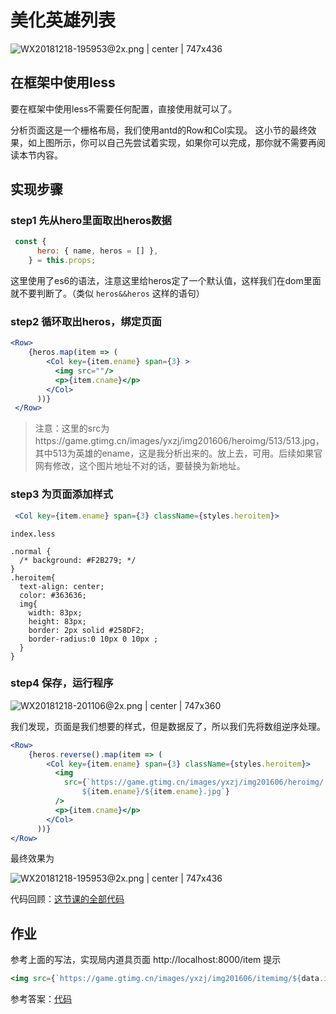 # 美化英雄列表

![WX20181218-195953@2x.png | center | 747x436](https://cdn.nlark.com/yuque/0/2018/png/123174/1545134408040-fc15afe8-9e91-4105-ab08-bd067c47d494.png "")

## 在框架中使用less

要在框架中使用less不需要任何配置，直接使用就可以了。

分析页面这是一个栅格布局，我们使用antd的Row和Col实现。
这小节的最终效果，如上图所示，你可以自己先尝试着实现，如果你可以完成，那你就不需要再阅读本节内容。

## 实现步骤
### step1 先从hero里面取出heros数据
```javascript
 const {
      hero: { name, heros = [] },
    } = this.props;
```
这里使用了es6的语法，注意这里给heros定了一个默认值，这样我们在dom里面就不要判断了。（类似 `heros&&heros` 这样的语句）
### step2 循环取出heros，绑定页面
```jsx
<Row>
    {heros.map(item => (
        <Col key={item.ename} span={3} >
          <img src=""/>
          <p>{item.cname}</p>
        </Col>
      ))}
 </Row>
```
> 注意：这里的src为https://game.gtimg.cn/images/yxzj/img201606/heroimg/513/513.jpg，其中513为英雄的ename，这是我分析出来的。放上去，可用。后续如果官网有修改，这个图片地址不对的话，要替换为新地址。
### step3 为页面添加样式
```jsx
 <Col key={item.ename} span={3} className={styles.heroitem}>
```
`index.less`
```less
.normal {
  /* background: #F2B279; */
}
.heroitem{
  text-align: center;
  color: #363636;
  img{
    width: 83px;
    height: 83px;
    border: 2px solid #258DF2;
    border-radius:0 10px 0 10px ;
  }
}
```
### step4 保存，运行程序


![WX20181218-201106@2x.png | center | 747x360](https://cdn.nlark.com/yuque/0/2018/png/123174/1545135099385-c62a0725-d18a-40e0-80fc-ac3ddd3bd147.png "")

我们发现，页面是我们想要的样式，但是数据反了，所以我们先将数组逆序处理。
```jsx
<Row>
    {heros.reverse().map(item => (
        <Col key={item.ename} span={3} className={styles.heroitem}>
          <img
            src={`https://game.gtimg.cn/images/yxzj/img201606/heroimg/
                ${item.ename}/${item.ename}.jpg`}
          />
          <p>{item.cname}</p>
        </Col>
      ))}
</Row>
```

最终效果为

![WX20181218-195953@2x.png | center | 747x436](https://cdn.nlark.com/yuque/0/2018/png/123174/1545135271491-62d1d2ba-9c1e-4df4-b939-cd382edcae99.png "")

代码回顾：[这节课的全部代码](https://github.com/alitajs/alita-course/tree/69ef9b2ef958d8e2b7fbe37d496cda1385412945/myApp)

## 作业
参考上面的写法，实现局内道具页面 http://localhost:8000/item
提示
```jsx
<img src={`https://game.gtimg.cn/images/yxzj/img201606/itemimg/${data.item_id}.jpg`} />
```
参考答案：[代码](https://github.com/alitajs/alita-course/tree/534951414efe3ea804c6b023e06af79f81676714/myApp)

